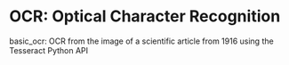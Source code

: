 OCR: Optical Character Recognition
==================================


basic_ocr: OCR from the image of a scientific article from 1916 using the Tesseract Python API

